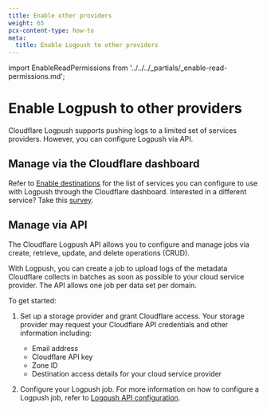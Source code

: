 ```yaml
---
title: Enable other providers
weight: 65
pcx-content-type: how-to
meta:
  title: Enable Logpush to other providers
---
```


import EnableReadPermissions from '../../../_partials/_enable-read-permissions.md';

# Enable Logpush to other providers

Cloudflare Logpush supports pushing logs to a limited set of services providers. However, you can configure Logpush via API.

## Manage via the Cloudflare dashboard

Refer to [Enable destinations](/logs/get-started/enable-destinations/) for the list of services you can configure to use with Logpush through the Cloudflare dashboard. Interested in a different service? Take this [survey](https://docs.google.com/forms/d/e/1FAIpQLScwOSabROywVajpMX2ZYCVl3saYs11cP4NIC8QR-wmOAnxOtA/viewform).

## Manage via API

The Cloudflare Logpush API allows you to configure and manage jobs via create, retrieve, update, and delete operations (CRUD).

With Logpush, you can create a job to upload logs of the metadata Cloudflare collects in batches as soon as possible to your cloud service provider. The API allows one job per data set per domain.

<EnableReadPermissions />

To get started:

1.  Set up a storage provider and grant Cloudflare access. Your storage provider may request your Cloudflare API credentials and other information including:

    - Email address
    - Cloudflare API key
    - Zone ID
    - Destination access details for your cloud service provider

2.  Configure your Logpush job. For more information on how to configure a Logpush job, refer to [Logpush API configuration](/logs/reference/logpush-api-configuration/).
